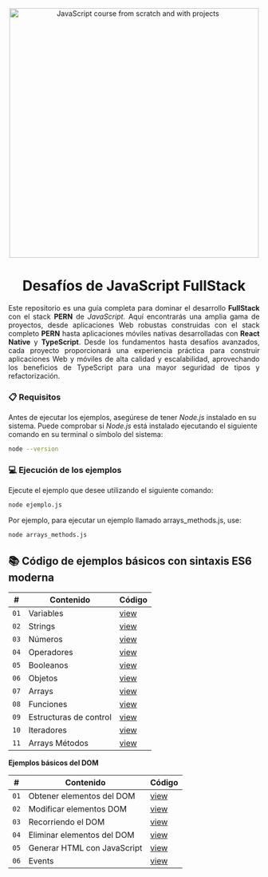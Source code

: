 <div align="center">

<img alt="JavaScript course from scratch and with projects" src="https://res.cloudinary.com/dozvvpar9/image/upload/v1699231920/js-modern-course/course-cover_ko9zas.jpg" width="500" />

# Desafíos de JavaScript FullStack
</div>

<p style="text-align: justify;">Este repositorio es una guía completa para dominar el desarrollo <b>FullStack</b> con el stack <b>PERN</b> de <em>JavaScript</em>. Aquí encontrarás una amplia gama de proyectos, desde aplicaciones Web robustas construidas con el stack completo <b>PERN</b> hasta aplicaciones móviles nativas desarrolladas con <b>React Native</b> y <b>TypeScript</b>. Desde los fundamentos hasta desafíos avanzados, cada proyecto proporcionará una experiencia práctica para construir aplicaciones Web y móviles de alta calidad y escalabilidad, aprovechando los beneficios de TypeScript para una mayor seguridad de tipos y refactorización.
</p>

### 📋 Requisitos
Antes de ejecutar los ejemplos, asegúrese de tener *Node.js* instalado en su sistema. Puede comprobar si *Node.js* está instalado ejecutando el siguiente comando en su terminal o símbolo del sistema:

```bash
node --version
```
### 💻 Ejecución de los ejemplos
Ejecute el ejemplo que desee utilizando el siguiente comando:

```bash
node ejemplo.js
```
Por ejemplo, para ejecutar un ejemplo llamado arrays_methods.js, use:

```bash
node arrays_methods.js
```
## 📚 Código de ejemplos básicos con sintaxis ES6 moderna

| # | Contenido | Código |
| --- | --- | --- |
| `01` | Variables | [view](web/example/variables.js) |
| `02` | Strings | [view](web/example/strings.js) |
| `03` | Números | [view](web/example/numbers.js) |
| `04` | Operadores | [view](web/example/operators.js) |
| `05` | Booleanos | [view](web/example/booleans.js) |
| `06` | Objetos | [view](web/example/objects.js) |
| `07` | Arrays | [view](web/example/arrays.js) |
| `08` | Funciones | [view](web/example/functions.js) |
| `09` | Estructuras de control | [view](web/example/control_structures.js) |
| `10` | Iteradores | [view](web/example/iterators.js) |
| `11` | Arrays Métodos | [view](web/example/arrays_methods.js) |

**Ejemplos básicos del DOM**

| # | Contenido | Código |
| --- | --- | --- |
| `01` | Obtener elementos del DOM | [view](web/example/dom/js/get_elements.js) |
| `02` | Modificar elementos DOM | [view](web/example/dom/js/modify_elements.js) |
| `03` | Recorriendo el DOM | [view](web/example/dom/js/traversing.js) |
| `04` | Eliminar elementos del DOM | [view](web/example/dom/js/remove_elements.js) |
| `05` | Generar HTML con JavaScript | [view](web/example/dom/js/generate_elements.js) |
| `06` | Events | [view](web/example/events/) |